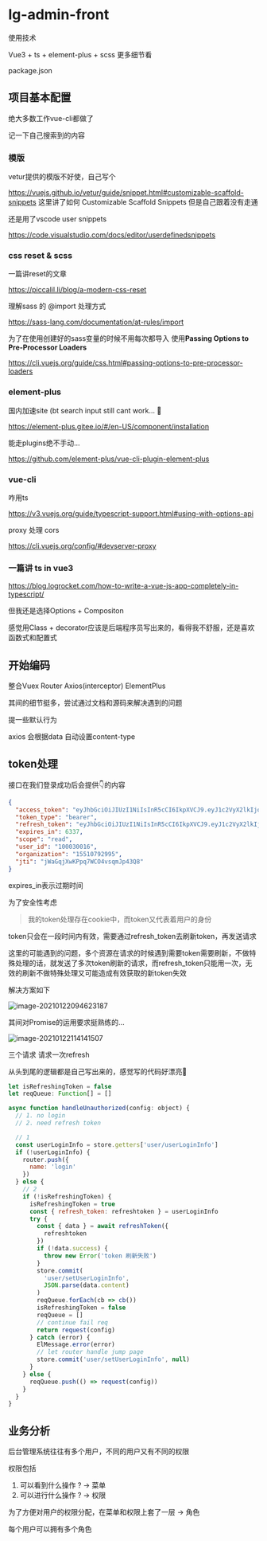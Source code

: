 # lg-admin-front

使用技术

Vue3 + ts + element-plus + scss 更多细节看

package.json

## 项目基本配置

绝大多数工作vue-cli都做了

记一下自己搜索到的内容



### 模版

vetur提供的模版不好使，自己写个

https://vuejs.github.io/vetur/guide/snippet.html#customizable-scaffold-snippets 这里讲了如何 Customizable Scaffold Snippets 但是自己跟着没有走通



还是用了vscode user snippets

https://code.visualstudio.com/docs/editor/userdefinedsnippets



### css reset & scss

一篇讲reset的文章

https://piccalil.li/blog/a-modern-css-reset



理解sass 的 @import 处理方式

https://sass-lang.com/documentation/at-rules/import



为了在使用创建好的sass变量的时候不用每次都导入 使用**Passing Options to Pre-Processor Loaders**

https://cli.vuejs.org/guide/css.html#passing-options-to-pre-processor-loaders



### element-plus

国内加速site (bt search input still cant work... :baby_chick:

https://element-plus.gitee.io/#/en-US/component/installation



能走plugins绝不手动...

https://github.com/element-plus/vue-cli-plugin-element-plus



### vue-cli

咋用ts

https://v3.vuejs.org/guide/typescript-support.html#using-with-options-api



proxy 处理 cors

https://cli.vuejs.org/config/#devserver-proxy



### 一篇讲 ts in vue3

https://blog.logrocket.com/how-to-write-a-vue-js-app-completely-in-typescript/

但我还是选择Options + Compositon

感觉用Class + decorator应该是后端程序员写出来的，看得我不舒服，还是喜欢函数式和配置式



## 开始编码

整合Vuex Router Axios(interceptor) ElementPlus

其间的细节挺多，尝试通过文档和源码来解决遇到的问题



提一些默认行为

axios 会根据data 自动设置content-type



## token处理

接口在我们登录成功后会提供👇的内容

```json
{
  "access_token": "eyJhbGciOiJIUzI1NiIsInR5cCI6IkpXVCJ9.eyJ1c2VyX2lkIjoiMTAwMDMwMDE2IiwidXNlcl9uYW1lIjoiMTU1MTA3OTI5OTUiLCJzY29wZSI6WyJyZWFkIl0sIm9yZ2FuaXphdGlvbiI6IjE1NTEwNzkyOTk1IiwiZXhwIjoxNjExMjgyOTc0LCJhdXRob3JpdGllcyI6WyJBRE1JTiJdLCJqdGkiOiJqV2FHcWpYd0tQcHE3V0NPNHZzcW1KcDQzUTgiLCJjbGllbnRfaWQiOiJ0ZXN0X2NsaWVudCJ9.2I6q-GQsXemuWibl1f6AtLZCnhQjYxv3vvnGLQsu37I",
  "token_type": "bearer",
  "refresh_token": "eyJhbGciOiJIUzI1NiIsInR5cCI6IkpXVCJ9.eyJ1c2VyX2lkIjoiMTAwMDMwMDE2IiwidXNlcl9uYW1lIjoiMTU1MTA3OTI5OTUiLCJzY29wZSI6WyJyZWFkIl0sIm9yZ2FuaXphdGlvbiI6IjE1NTEwNzkyOTk1IiwiYXRpIjoialdhR3FqWHdLUHBxN1dDTzR2c3FtSnA0M1E4IiwiZXhwIjoxNjExMzQzODQyLCJhdXRob3JpdGllcyI6WyJBRE1JTiJdLCJqdGkiOiJhWkFkd28zQjZGdmhaRmx0WDhoSmZXaUcyVTgiLCJjbGllbnRfaWQiOiJ0ZXN0X2NsaWVudCJ9.-fR9aMvlPNHa3QPS-S1woBECg9oI_nat8xyYGwhKSzI",
  "expires_in": 6337,
  "scope": "read",
  "user_id": "100030016",
  "organization": "15510792995",
  "jti": "jWaGqjXwKPpq7WCO4vsqmJp43Q8"
}
```

expires_in表示过期时间

为了安全性考虑

>  我的token处理存在cookie中，而token又代表着用户的身份

token只会在一段时间内有效，需要通过refresh_token去刷新token，再发送请求

这里的可能遇到的问题，多个资源在请求的时候遇到需要token需要刷新，不做特殊处理的话，就发送了多次token刷新的请求，而refresh_token只能用一次，无效的刷新不做特殊处理又可能造成有效获取的新token失效

解决方案如下

![image-20210122094623187](http://picbed.sedationh.cn/image-20210122094623187.png)

其间对Promise的运用要求挺熟练的...



![image-20210122114141507](http://picbed.sedationh.cn/image-20210122114141507.png)

三个请求 请求一次refresh 

从头到尾的逻辑都是自己写出来的，感觉写的代码好漂亮🥰

```js
let isRefreshingToken = false
let reqQueue: Function[] = []

async function handleUnauthorized(config: object) {
  // 1. no login
  // 2. need refresh token

  // 1
  const userLoginInfo = store.getters['user/userLoginInfo']
  if (!userLoginInfo) {
    router.push({
      name: 'login'
    })
  } else {
    // 2
    if (!isRefreshingToken) {
      isRefreshingToken = true
      const { refresh_token: refreshtoken } = userLoginInfo
      try {
        const { data } = await refreshToken({
          refreshtoken
        })
        if (!data.success) {
          throw new Error('token 刷新失败')
        }
        store.commit(
          'user/setUserLoginInfo',
          JSON.parse(data.content)
        )
        reqQueue.forEach(cb => cb())
        isRefreshingToken = false
        reqQueue = []
        // continue fail req
        return request(config)
      } catch (error) {
        ElMessage.error(error)
        // let router handle jump page
        store.commit('user/setUserLoginInfo', null)
      }
    } else {
      reqQueue.push(() => request(config))
    }
  }
}
```



## 业务分析

后台管理系统往往有多个用户，不同的用户又有不同的权限



权限包括

1. 可以看到什么操作 ? -> 菜单
2. 可以进行什么操作 ? -> 权限



为了方便对用户的权限分配，在菜单和权限上套了一层 -> 角色

每个用户可以拥有多个角色